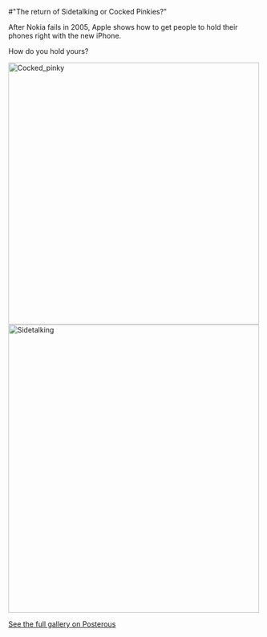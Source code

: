 #"The return of Sidetalking or Cocked Pinkies?"


 After Nokia fails in 2005, Apple shows how to get people to hold their phones right with the new iPhone.<p /><div>How do you hold yours?</div><p /><p /> <p><div class='p_embed p_image_embed'>
<a href="http://getfile8.posterous.com/getfile/files.posterous.com/conoroneill/Y0FtD3b8QbGrzHIgIOTGqGuXvTEY9ZfxR4dzv1mLDpwP32nSvyszSd6U5tfG/cocked_pinky.jpg.scaled.1000.jpg"><img alt="Cocked_pinky" height="522" src="http://getfile7.posterous.com/getfile/files.posterous.com/conoroneill/DWY45C6atzyEdgnE93GnQKKsYo2ZnqmRACs9XCrS5fNieTqUtKFNBLut2EBK/cocked_pinky.jpg.scaled.500.jpg" width="500" /></a>
<img alt="Sidetalking" height="574" src="http://getfile1.posterous.com/getfile/files.posterous.com/conoroneill/MubEMslw7EUbdFyzc7Nfrhctpo8kVYt5DTEsYAp7SOJ5MYl2I8SaruyKlDCq/sidetalking.jpg" width="500" />
<div class='p_see_full_gallery'><a href="http://conoroneill.posterous.com/the-return-of-sidetalking-or-cocked-pinkies">See the full gallery on Posterous</a></div>
</div>
</p>
 